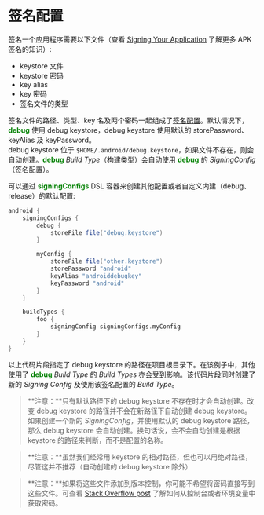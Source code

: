 # 签名配置

签名一个应用程序需要以下文件（查看 [Signing Your Application][1] 了解更多 APK 签名的知识）:

* keystore 文件
* keystore 密码
* key alias
* key 密码
* 签名文件的类型

签名文件的路径、类型、key 名及两个密码一起组成了[签名配置][2]。默认情况下，**<font color='green'>debug</font>** 使用 debug keystore，debug keystore 使用默认的 storePassword、keyAlias 及 keyPassword。  
debug keystore 位于 `$HOME/.android/debug.keystore`，如果文件不存在，则会自动创建。**<font color='green'>debug</font>** *Build Type*（构建类型）会自动使用 **<font color='green'>debug</font>** 的 *SigningConfig*（签名配置）。

可以通过 **<font color='green'>signingConfigs</font>** DSL 容器来创建其他配置或者自定义内建（debug、release）的默认配置:

``` Groovy
android {
    signingConfigs {
        debug {
            storeFile file("debug.keystore")
        }

        myConfig {
            storeFile file("other.keystore")
            storePassword "android"
            keyAlias "androiddebugkey"
            keyPassword "android"
        }
    }

    buildTypes {
        foo {
            signingConfig signingConfigs.myConfig
        }
    }
}
```

以上代码片段指定了 debug keystore 的路径在项目根目录下。在该例子中，其他使用了  **<font color='green'>debug</font>** *Build Type* 的 *Build Types* 亦会受到影响。该代码片段同时创建了新的 *Signing Config* 及使用该签名配置的 *Build Type*。

> **注意：**只有默认路径下的 debug keystore 不存在时才会自动创建。改变 debug keystore 的路径并不会在新路径下自动创建 debug keystore。如果创建一个新的 *SigningConfig*，并使用默认的 debug keystore 路径，那么 debug keystore 会自动创建。换句话说，会不会自动创建是根据 keystore 的路径来判断，而不是配置的名称。

> **注意：**虽然我们经常用 keystore 的相对路径，但也可以用绝对路径，尽管这并不推荐（自动创建的 debug keystore 除外）

> **注意：**如果将这些文件添加到版本控制，你可能不希望将密码直接写到这些文件。可查看 [Stack Overflow post][3] 了解如何从控制台或者环境变量中获取密码。

[1]: http://developer.android.com/tools/publishing/app-signing.html
[2]: http://google.github.io/android-gradle-dsl/current/com.android.build.gradle.internal.dsl.SigningConfig.html
[3]: http://stackoverflow.com/questions/18328730/how-to-create-a-release-signed-apk-file-using-gradle